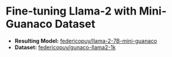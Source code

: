 # Fine-tuning Llama-2 with Mini-Guanaco Dataset 

- **Resulting Model:** [federicopuy/llama-2-7B-mini-guanaco](https://huggingface.co/federicopuy/llama-2-7B-mini-guanaco)
- **Dataset:** [federicopuy/gunaco-llama2-1k](https://huggingface.co/datasets/federicopuy/guanaco-llama2-1k)
